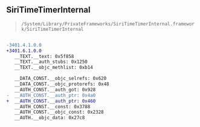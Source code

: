 ## SiriTimeTimerInternal

> `/System/Library/PrivateFrameworks/SiriTimeTimerInternal.framework/SiriTimeTimerInternal`

```diff

-3401.4.1.0.0
+3401.6.1.0.0
   __TEXT.__text: 0x5f858
   __TEXT.__auth_stubs: 0x1250
   __TEXT.__objc_methlist: 0xb14

   __DATA_CONST.__objc_selrefs: 0x620
   __DATA_CONST.__objc_protorefs: 0x48
   __AUTH_CONST.__auth_got: 0x928
-  __AUTH_CONST.__auth_ptr: 0x4a0
+  __AUTH_CONST.__auth_ptr: 0x460
   __AUTH_CONST.__const: 0x3788
   __AUTH_CONST.__objc_const: 0x2328
   __AUTH.__objc_data: 0x27c8

```
